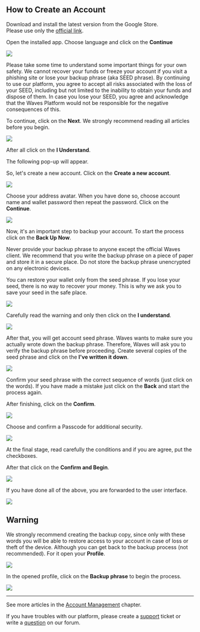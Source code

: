 ## How to Create an Account

Download and install the latest version from the Google Store.  
Please use only the [official link](https://play.google.com/store/apps/details?id=com.wavesplatform.wallet).

Open the installed app.
Choose language and click on the **Continue**

![](/waves-client/mobile-apps/_assets/account_creation_ios_01.png)

Please take some time to understand some important things for your own safety. We cannot recover your funds or freeze your account if you visit a phishing site or lose your backup phrase (aka SEED phrase). By continuing to use our platform, you agree to accept all risks associated with the loss of your SEED, including but not limited to the inability to obtain your funds and dispose of them. In case you lose your SEED, you agree and acknowledge that the Waves Platform would not be responsible for the negative consequences of this.

To continue, click on the **Next**.
We strongly recommend reading all articles before you begin.

![](/waves-client/mobile-apps/_assets/account_creation_ios_02.png)

After all click on the **I Understand**.

The following pop-up will appear.

So, let's create a new account. Click on the **Create a new account**.

![](/waves-client/mobile-apps/_assets/account_creation_ios_03.png)

Choose your address avatar. When you have done so, choose account name and wallet password then repeat the password.
Click on the **Continue**.

![](/waves-client/mobile-apps/_assets/account_creation_ios_04.png)

Now, it's an important step to backup your account. To start the process click on the **Back Up Now**.

Never provide your backup phrase to anyone except the official Waves client. We recommend that you write the backup phrase on a piece of paper and store it in a secure place. Do not store the backup phrase unencrypted on any electronic devices.

You can restore your wallet only from the seed phrase. If you lose your seed, there is no way to recover your money. This is why we ask you to save your seed in the safe place.

![](/waves-client/mobile-apps/_assets/account_creation_ios_05.png)

Carefully read the warning and only then click on the **I understand**.

![](/waves-client/mobile-apps/_assets/account_creation_ios_06.png)

After that, you will get account seed phrase. Waves wants to make sure you actually wrote down the backup phrase. Therefore, Waves will ask you to verify the backup phrase before proceeding. Create several copies of the seed phrase and click on the **I've written it down**.

![](/waves-client/mobile-apps/_assets/account_creation_ios_07.png)

Сonfirm your seed phrase with the correct sequence of words (just click on the words). If you have made a mistake just click on the **Back** and start the process again.

After finishing, click on the **Confirm**.

![](/waves-client/mobile-apps/_assets/account_creation_ios_08.png)

Choose and confirm a Passcode for additional security.

![](/waves-client/mobile-apps/_assets/account_creation_ios_09.png)

At the final stage, read carefully the conditions and if you are agree, put the checkboxes.

After that click on the **Confirm and Begin**.

![](/waves-client/mobile-apps/_assets/account_creation_ios_11.png)

If you have done all of the above, you are forwarded to the user interface.

![](/waves-client/mobile-apps/_assets/account_creation_ios_12.png)

## Warning

We strongly recommend creating the backup copy, since only with these words you will be able to restore access to your account in case of loss or theft of the device. Although you can get back to the backup process (not recommended). For it open your **Profile**.

![](/waves-client/mobile-apps/_assets/backup_01.png)

In the opened profile, click on the **Backup phrase** to begin the process.

![](/waves-client/mobile-apps/_assets/backup_02.png)

___



See more articles in the [Account Management](/waves-client/mobile-apps/android/account-management.md) chapter.

If you have troubles with our platform, please create a [support](https://support.wavesplatform.com/) ticket or write a [question](https://forum.wavesplatform.com/) on our forum.
